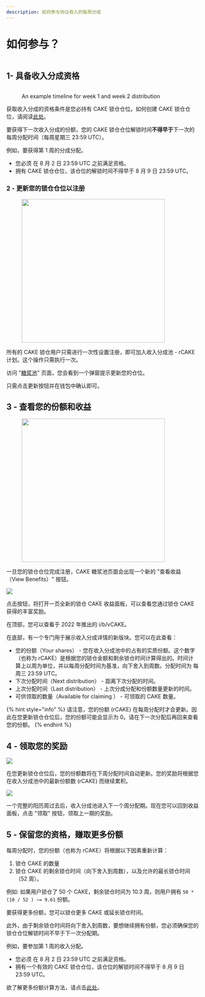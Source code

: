 ```yaml
---
description: 如何参与协议收入的每周分成
---
```


# 如何参与？

<figure><img src="../../.gitbook/assets/image (5).png" alt=""><figcaption></figcaption></figure>

## 1- 具备收入分成资格

<figure><img src="../../.gitbook/assets/image (6).png" alt=""><figcaption><p>An example timeline for week 1 and week 2 distribution</p></figcaption></figure>

获取收入分成的资格条件是您必持有 CAKE 锁仓仓位。如何创建 CAKE 锁仓仓位，请阅读[此处](../../products/syrup-pools/cake-tang-jiang-chi/#suo-cang-zhi-ya-gu-ding-qi-xian-zhi-ya)。&#x20;

要获得下一次收入分成的份额，您的 CAKE 锁仓仓位解锁时间**不得早于**下一次的每周分配时间（每周星期三 23:59 UTC）。&#x20;

例如，要获得第 1 周的分成分配。

* 您必须 在 8 月 2 日 23:59 UTC 之前满足资格。&#x20;
* 拥有 CAKE 锁仓仓位，该仓位的解锁时间不得早于 8 月 9 日 23:59 UTC。

### 2 - 更新您的锁仓仓位以注册

<div align="left">

<figure><img src="../../.gitbook/assets/image (7).png" alt="" width="375"><figcaption></figcaption></figure>

</div>

所有的 CAKE 锁仓用户只需进行一次性设置注册，即可加入收入分成池 - rCAKE 计划。这个操作只需执行一次。&#x20;

访问 "[糖浆池](https://pancakeswap.finance/pools)" 页面，您会看到一个弹窗提示更新您的仓位。

只需点击更新按钮并在钱包中确认即可。

## 3 - 查看您的份额和收益

<div align="left">

<figure><img src="../../.gitbook/assets/View benefits.png" alt="" width="375"><figcaption></figcaption></figure>

</div>

一旦您的锁仓仓位完成注册，CAKE 糖浆池页面会出现一个新的 "查看收益（View Benefits）" 按钮。

![](<../../.gitbook/assets/image (8).png>)

点击按钮，将打开一页全新的锁仓 CAKE 收益面板，可以查看您通过锁仓 CAKE 获得的丰富奖励。

在顶部，您可以查看于 2022 年推出的 i/b/vCAKE。&#x20;

在底部，有一个专门用于展示收入分成详情的新版块。您可以在此查看：

* 您的份额（Your shares） - 您在收入分成池中的占有的实质份额。这个数字（也称为 rCAKE）是根据您的锁仓金额和剩余锁仓时间计算得出的。时间计算上以周为单位，并以每周分配时间为基准，向下舍入到周数。分配时间为 每周三 23:59 UTC。&#x20;
* 下次分配时间（Next distribution） - 距离下次分配的时间。
* 上次分配时间（Last distribution） - 上次分成分配和份额数量更新的时间。
* 可供领取的数量（Available for claiming ） - 可领取的 CAKE 数量。

{% hint style="info" %}
请注意，您的份额 (rCAKE) 在每周分配时才会更新。因此在您更新锁仓仓位后，您的份额可能会显示为 0。请在下一次分配后再回来查看您的份额。
{% endhint %}

## 4 - 领取您的奖励

![](<../../.gitbook/assets/image (9).png>)

在您更新锁仓仓位后，您的份额数将在下周分配时间自动更新。您的奖励将根据您在收入分成池中的最新份额数 (rCAKE) 而继续累积。

![](<../../.gitbook/assets/image (10).png>)

一个完整的阳历周过去后，收入分成池进入下一个周分配期。现在您可以回到收益面板，点击 "领取" 按钮，领取上一期的奖励。

## 5 - 保留您的资格，赚取更多份额&#x20;

每周分配时，您的份额（也称为 rCAKE）将根据以下因素重新计算：&#x20;

1. 锁仓 CAKE 的数量&#x20;
2. 锁仓 CAKE 的剩余锁仓时间（向下舍入到周数），以及允许的最长锁仓时间（52 周）。&#x20;

例如: 如果用户锁仓了 50 个 CAKE，剩余锁仓时间为 10.3 周，则用户拥有 `50 * (10 / 52 ) ~= 9.61` 份额。&#x20;

要获得更多份额，您可以锁仓更多 CAKE 或延长锁仓时间。&#x20;

此外，由于剩余锁仓时间将向下舍入到周数，要想继续拥有份额，您必须确保您的锁仓仓位解锁时间不早于下一次分配期。&#x20;

例如，要参加第 1 周的收入分配。

* 您必须 在 8 月 2 日 23:59 UTC 之前满足资格。&#x20;
* 拥有一个有效的 CAKE 锁仓仓位，该仓位的解锁时间不得早于 8 月 9 日 23:59 UTC。&#x20;

欲了解更多份额计算方法，请点击[此处](shou-ru-fen-cheng-faq.md)。
